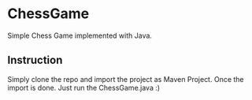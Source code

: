 # ChessGame
Simple Chess Game implemented with Java.

## Instruction

Simply clone the repo and import the project as Maven Project. Once the import is done. Just run the ChessGame.java :)
